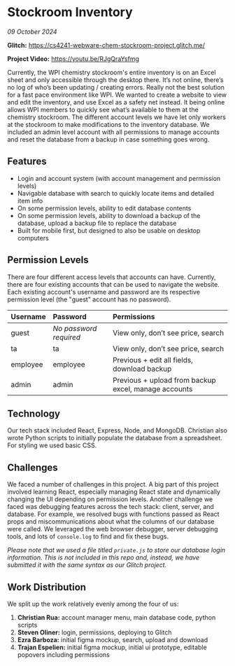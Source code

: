 # Stockroom Inventory

*09 October 2024*

**Glitch:** https://cs4241-webware-chem-stockroom-project.glitch.me/

**Project Video:** https://youtu.be/RJgQraYsfmg

Currently, the WPI chemistry stockroom's entire inventory is on an Excel sheet and only accessible through the desktop there. It’s not online, there’s no log of who’s been updating / creating errors. Really not the best solution for a fast pace environment like WPI. We wanted to create a website to view and edit the inventory, and use Excel as a safety net instead. It being online allows WPI members to quickly see what’s available to them at the chemistry stockroom. The different account levels we have let only workers at the stockroom to make modifications to the inventory database. We included an admin level account with all permissions to manage accounts and reset the database from a backup in case something goes wrong.

## Features

- Login and account system (with account management and permission levels)
- Navigable database with search to quickly locate items and detailed item info
- On some permission levels, ability to edit database contents
- On some permission levels, ability to download a backup of the database, upload a backup file to replace the database
- Built for mobile first, but designed to also be usable on desktop computers

## Permission Levels

There are four different access levels that accounts can have. Currently, there are four existing accounts that can be used to navigate the website. Each existing account's username and password are its respective permission level (the "guest" account has no password).

| Username | Password | Permissions |
| :---- | :---- | :---- |
| guest | *No password required* | View only, don’t see price, search |
| ta | ta | View only, don’t see price, search |
| employee | employee | Previous \+ edit all fields, download backup |
| admin | admin | Previous \+  upload from backup excel, manage accounts |

## Technology

Our tech stack included React, Express, Node, and MongoDB. Christian also wrote Python scripts to initially populate the database from a spreadsheet. For styling we used basic CSS.

## Challenges

We faced a number of challenges in this project. A big part of this project involved learning React, especially managing React state and dynamically changing the UI depending on permission levels. Another challenge we faced was debugging features across the tech stack: client, server, and database. For example, we resolved bugs with functions passed as React props and miscommunications about what the columns of our database were called. We leveraged the web browser debugger, server debugging tools, and lots of `console.log` to find and fix these bugs.

*Please note that we used a file titled `private.js` to store our database login information. This is not included in this repo and, instead, we have submitted it with the same syntax as our Glitch project.*

## Work Distribution

We split up the work relatively evenly among the four of us:

1. **Christian Rua:** account manager menu, main database code, python scripts
2. **Steven Oliner:** login, permissions, deploying to Glitch
3. **Ezra Barboza:** initial figma mockup, search, upload and download
4. **Trajan Espelien:** initial figma mockup, initial ui prototype, editable popovers including permissions
